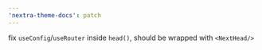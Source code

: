 ```yaml
---
'nextra-theme-docs': patch
---
```


fix `useConfig`/`useRouter` inside `head()`, should be wrapped with `<NextHead/>`
